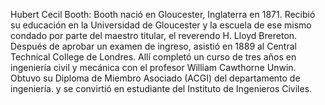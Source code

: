 Hubert Cecil Booth: Booth nació en Gloucester, Inglaterra en 1871. Recibió su educación en la Universidad de Gloucester y la escuela de ese mismo condado por parte del maestro titular, el reverendo H. Lloyd Brereton. Después de aprobar un examen de ingreso, asistió en 1889 al Central Technical College de Londres. Allí completó un curso de tres años en ingeniería civil y mecánica con el profesor William Cawthorne Unwin. Obtuvo su Diploma de Miembro Asociado (ACGI) del departamento de ingeniería. y se convirtió en estudiante del Instituto de Ingenieros Civiles.
